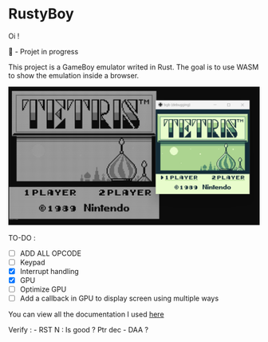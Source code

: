 # RustyBoy

Oi !

🚧 - Projet in progress


This project is a GameBoy emulator writed in Rust.
The goal is to use WASM to show the emulation inside a browser. 

![Vue de l'écran principal](img/main_screen.png?raw=true "Ecran principal")


TO-DO :
- [ ] ADD ALL OPCODE
- [ ] Keypad
- [X] Interrupt handling
- [X] GPU
- [ ] Optimize GPU
- [ ] Add a callback in GPU to display screen using multiple ways

You can view all the documentation I used [here](docs.md)

Verify :
    - RST N : Is good ? Ptr dec
    - DAA ?